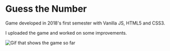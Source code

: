 # Guess the Number

Game developed in 2018's first semester with Vanilla JS, HTML5 and CSS3.

I uploaded the game and worked on some improvements.

![Gif that shows the game so far](https://github.com/gustaborges/guess-the-number/blob/master/demo.gif?raw=true)
